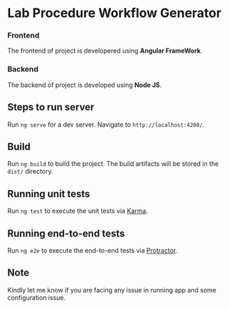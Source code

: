 # Lab Procedure Workflow Generator

### Frontend 
The frontend of project is developered using **Angular FrameWork**.

### Backend
The backend of project is developed using **Node JS**.

## Steps to run server 
Run `ng serve` for a dev server. Navigate to `http://localhost:4200/`.

## Build

Run `ng build` to build the project. The build artifacts will be stored in the `dist/` directory.

## Running unit tests

Run `ng test` to execute the unit tests via [Karma](https://karma-runner.github.io).

## Running end-to-end tests

Run `ng e2e` to execute the end-to-end tests via [Protractor](http://www.protractortest.org/).

## Note

Kindly let me know if you are facing any issue in running app and some configuration issue.
